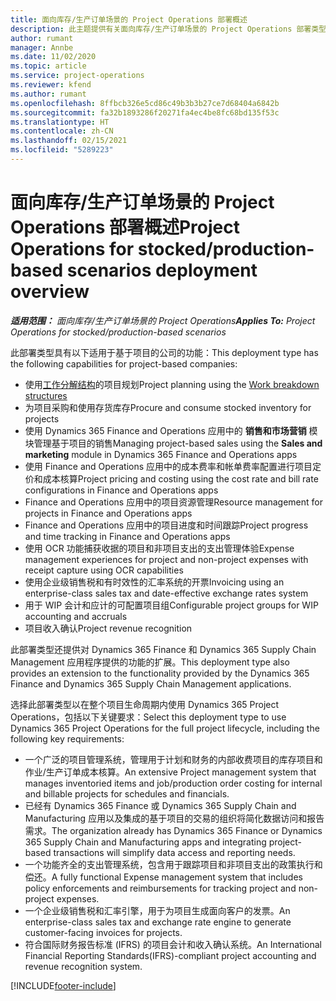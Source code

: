 ```yaml
---
title: 面向库存/生产订单场景的 Project Operations 部署概述
description: 此主题提供有关面向库存/生产订单场景的 Project Operations 部署类型的信息。
author: rumant
manager: Annbe
ms.date: 11/02/2020
ms.topic: article
ms.service: project-operations
ms.reviewer: kfend
ms.author: rumant
ms.openlocfilehash: 8ffbcb326e5cd86c49b3b3b27ce7d68404a6842b
ms.sourcegitcommit: fa32b1893286f20271fa4ec4be8fc68bd135f53c
ms.translationtype: HT
ms.contentlocale: zh-CN
ms.lasthandoff: 02/15/2021
ms.locfileid: "5289223"
---
```

# <a name="project-operations-for-stockedproduction-based-scenarios-deployment-overview"></a><span data-ttu-id="24d20-103">面向库存/生产订单场景的 Project Operations 部署概述</span><span class="sxs-lookup"><span data-stu-id="24d20-103">Project Operations for stocked/production-based scenarios deployment overview</span></span>

<span data-ttu-id="24d20-104">_**适用范围：** 面向库存/生产订单场景的 Project Operations_</span><span class="sxs-lookup"><span data-stu-id="24d20-104">_**Applies To:** Project Operations for stocked/production-based scenarios_</span></span>


<span data-ttu-id="24d20-105">此部署类型具有以下适用于基于项目的公司的功能：</span><span class="sxs-lookup"><span data-stu-id="24d20-105">This deployment type has the following capabilities for project-based companies:</span></span>

- <span data-ttu-id="24d20-106">使用[工作分解结构](work-breakdown-structures.md)的项目规划</span><span class="sxs-lookup"><span data-stu-id="24d20-106">Project planning using the [Work breakdown structures](work-breakdown-structures.md)</span></span>
- <span data-ttu-id="24d20-107">为项目采购和使用存货库存</span><span class="sxs-lookup"><span data-stu-id="24d20-107">Procure and consume stocked inventory for projects</span></span>
- <span data-ttu-id="24d20-108">使用 Dynamics 365 Finance and Operations 应用中的 **销售和市场营销** 模块管理基于项目的销售</span><span class="sxs-lookup"><span data-stu-id="24d20-108">Managing project-based sales using the **Sales and marketing** module in Dynamics 365 Finance and Operations apps</span></span>
- <span data-ttu-id="24d20-109">使用 Finance and Operations 应用中的成本费率和帐单费率配置进行项目定价和成本核算</span><span class="sxs-lookup"><span data-stu-id="24d20-109">Project pricing and costing using the cost rate and bill rate configurations in Finance and Operations apps</span></span>
- <span data-ttu-id="24d20-110">Finance and Operations 应用中的项目资源管理</span><span class="sxs-lookup"><span data-stu-id="24d20-110">Resource management for projects in Finance and Operations apps</span></span>
- <span data-ttu-id="24d20-111">Finance and Operations 应用中的项目进度和时间跟踪</span><span class="sxs-lookup"><span data-stu-id="24d20-111">Project progress and time tracking in Finance and Operations apps</span></span>
- <span data-ttu-id="24d20-112">使用 OCR 功能捕获收据的项目和非项目支出的支出管理体验</span><span class="sxs-lookup"><span data-stu-id="24d20-112">Expense management experiences for project and non-project expenses with receipt capture using OCR capabilities</span></span>
- <span data-ttu-id="24d20-113">使用企业级销售税和有时效性的汇率系统的开票</span><span class="sxs-lookup"><span data-stu-id="24d20-113">Invoicing using an enterprise-class sales tax and date-effective exchange rates system</span></span>
- <span data-ttu-id="24d20-114">用于 WIP 会计和应计的可配置项目组</span><span class="sxs-lookup"><span data-stu-id="24d20-114">Configurable project groups for WIP accounting and accruals</span></span>
- <span data-ttu-id="24d20-115">项目收入确认</span><span class="sxs-lookup"><span data-stu-id="24d20-115">Project revenue recognition</span></span>

<span data-ttu-id="24d20-116">此部署类型还提供对 Dynamics 365 Finance 和 Dynamics 365 Supply Chain Management 应用程序提供的功能的扩展。</span><span class="sxs-lookup"><span data-stu-id="24d20-116">This deployment type also provides an extension to the functionality provided by the Dynamics 365 Finance and Dynamics 365 Supply Chain Management applications.</span></span>

<span data-ttu-id="24d20-117">选择此部署类型以在整个项目生命周期内使用 Dynamics 365 Project Operations，包括以下关键要求：</span><span class="sxs-lookup"><span data-stu-id="24d20-117">Select this deployment type to use Dynamics 365 Project Operations for the full project lifecycle, including the following key requirements:</span></span>

- <span data-ttu-id="24d20-118">一个广泛的项目管理系统，管理用于计划和财务的内部收费项目的库存项目和作业/生产订单成本核算。</span><span class="sxs-lookup"><span data-stu-id="24d20-118">An extensive Project management system that manages inventoried items and job/production order costing for internal and billable projects for schedules and financials.</span></span>
- <span data-ttu-id="24d20-119">已经有 Dynamics 365 Finance 或 Dynamics 365 Supply Chain and Manufacturing 应用以及集成的基于项目的交易的组织将简化数据访问和报告需求。</span><span class="sxs-lookup"><span data-stu-id="24d20-119">The organization already has Dynamics 365 Finance or Dynamics 365 Supply Chain and Manufacturing apps and integrating project-based transactions will simplify data access and reporting needs.</span></span>
- <span data-ttu-id="24d20-120">一个功能齐全的支出管理系统，包含用于跟踪项目和非项目支出的政策执行和偿还。</span><span class="sxs-lookup"><span data-stu-id="24d20-120">A fully functional Expense management system that includes policy enforcements and reimbursements for tracking project and non-project expenses.</span></span>
- <span data-ttu-id="24d20-121">一个企业级销售税和汇率引擎，用于为项目生成面向客户的发票。</span><span class="sxs-lookup"><span data-stu-id="24d20-121">An enterprise-class sales tax and exchange rate engine to generate customer-facing invoices for projects.</span></span>
- <span data-ttu-id="24d20-122">符合国际财务报告标准 (IFRS) 的项目会计和收入确认系统。</span><span class="sxs-lookup"><span data-stu-id="24d20-122">An International Financial Reporting Standards(IFRS)-compliant project accounting and revenue recognition system.</span></span>



[!INCLUDE[footer-include](../includes/footer-banner.md)]